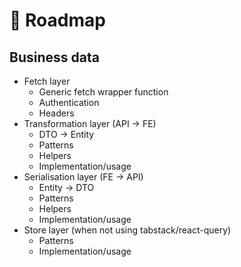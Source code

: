# 🧭 Roadmap

## Business data

- Fetch layer
  - Generic fetch wrapper function
  - Authentication
  - Headers
- Transformation layer (API -> FE)
  - DTO -> Entity
  - Patterns
  - Helpers
  - Implementation/usage
- Serialisation layer (FE -> API)
  - Entity -> DTO
  - Patterns
  - Helpers
  - Implementation/usage
- Store layer (when not using tabstack/react-query)
  - Patterns
  - Implementation/usage
